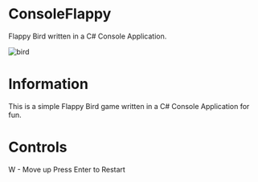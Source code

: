 # ConsoleFlappy
Flappy Bird written in a C# Console Application. 

![bird](https://cdn.discordapp.com/attachments/922185010205822979/1031530984836972625/unknown.png)

# Information
This is a simple Flappy Bird game written in a C# Console Application for fun.

# Controls
W - Move up
Press Enter to Restart
